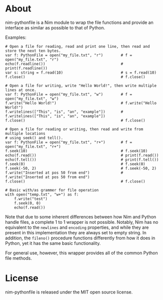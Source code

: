 About
=====

nim-pythonfile is a Nim module to wrap the file functions and provide an interface as similar as possible to that of Python.

Examples:

    # Open a file for reading, read and print one line, then read and store the next ten bytes.
    var f: PythonFile = open("my_file.txt", "r")        # f = open("my_file.txt", "r")
    echo(f.readline())                                  # print(f.readline())
    var s: string = f.read(10)                          # s = f.read(10)
    f.close()                                           # f.close()

    # Open a file for writing, write "Hello World!", then write multiple lines at once.
    var f: PythonFile = open("my_file.txt", "w")        # f = open("my_file.txt", "w")
    f.write("Hello World!")                             # f.write("Hello World!")
    f.writelines(["This", "is", "an", "example"])       # f.writelines(["This", "is", "an", "example"])
    f.close()                                           # f.close()

    # Open a file for reading or writing, then read and write from multiple locations
    # using seek() and tell().
    var f: PythonFile = open("my_file.txt", "r+")       # f = open("my_file.txt", "r+")
    f.seek(10)                                          # f.seek(10)
    echo(f.read())                                      # print(f.read())
    echo(f.tell())                                      # print(f.tell())
    f.seek(0)                                           # f.seek(0)
    f.seek(-50, 2)                                      # f.seek(-50, 2)
    f.write("Inserted at pos 50 from end")              # f.write("Inserted at pos 50 from end")
    f.close()                                           # f.close()
    
    # Basic with/as grammer for file operation
    with open("temp.txt", "w+") as f:
        f.write("test")
        f.seek(0, 0)
        echo(f.read())

Note that due to some inherent differences between how Nim and Python handle files, a complete
1 to 1 wrapper is not possible. Notably, Nim has no equivalent to the `newlines` and `encoding`
properties, and while they are present in this implementation they are always set to empty string. In
addition, the `fileno()` procedure functions differently from how it does in Python, yet it has the
same basic functionality.

For general use, however, this wrapper provides all of the common Python file methods.

License
=======

nim-pythonfile is released under the MIT open source license.

